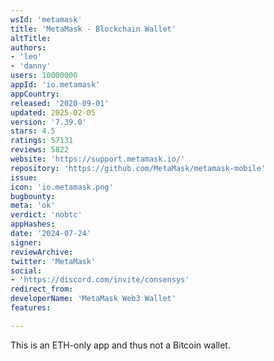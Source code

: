 ```yaml
---
wsId: 'metamask'
title: 'MetaMask - Blockchain Wallet'
altTitle: 
authors:
- 'leo'
- 'danny'
users: 10000000
appId: 'io.metamask'
appCountry: 
released: '2020-09-01'
updated: 2025-02-05
version: '7.39.0'
stars: 4.5
ratings: 57131
reviews: 5822
website: 'https://support.metamask.io/'
repository: 'https://github.com/MetaMask/metamask-mobile'
issue: 
icon: 'io.metamask.png'
bugbounty: 
meta: 'ok'
verdict: 'nobtc'
appHashes: 
date: '2024-07-24'
signer: 
reviewArchive: 
twitter: 'MetaMask'
social:
- 'https://discord.com/invite/consensys'
redirect_from: 
developerName: 'MetaMask Web3 Wallet'
features: 

---
```


This is an ETH-only app and thus not a Bitcoin wallet.
